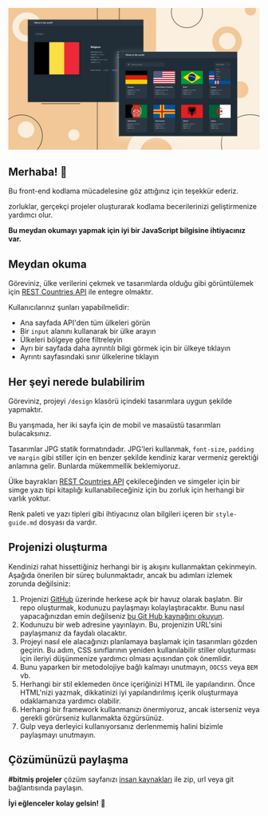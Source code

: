 ![Nexum the REST Countries API challenge](./design/desktop-preview.jpg)
## Merhaba! 👋

Bu front-end kodlama mücadelesine göz attığınız için teşekkür ederiz.

zorluklar, gerçekçi projeler oluşturarak kodlama becerilerinizi geliştirmenize yardımcı olur.

**Bu meydan okumayı yapmak için iyi bir JavaScript bilgisine ihtiyacınız var.**

## Meydan okuma

Göreviniz, ülke verilerini çekmek ve tasarımlarda olduğu gibi görüntülemek için [REST Countries API](https://restcountries.com/) ile entegre olmaktır.

Kullanıcılarınız şunları yapabilmelidir:

- Ana sayfada API'den tüm ülkeleri görün
- Bir `input` alanını kullanarak bir ülke arayın
- Ülkeleri bölgeye göre filtreleyin
- Ayrı bir sayfada daha ayrıntılı bilgi görmek için bir ülkeye tıklayın
- Ayrıntı sayfasındaki sınır ülkelerine tıklayın

## Her şeyi nerede bulabilirim

Göreviniz, projeyi `/design` klasörü içindeki tasarımlara uygun şekilde yapmaktır.

Bu yarışmada, her iki sayfa için de mobil ve masaüstü tasarımları bulacaksınız.

Tasarımlar JPG statik formatındadır. JPG'leri kullanmak, `font-size`, `padding` ve `margin` gibi stiller için en benzer şekilde kendiniz karar vermeniz gerektiği anlamına gelir. Bunlarda mükemmellik beklemiyoruz.

Ülke bayrakları [REST Countries API](https://restcountries.com/) çekileceğinden ve simgeler için bir simge yazı tipi kitaplığı kullanabileceğiniz için bu zorluk için herhangi bir varlık yoktur.

Renk paleti ve yazı tipleri gibi ihtiyacınız olan bilgileri içeren bir `style-guide.md` dosyası da vardır.

## Projenizi oluşturma

Kendinizi rahat hissettiğiniz herhangi bir iş akışını kullanmaktan çekinmeyin. Aşağıda önerilen bir süreç bulunmaktadır, ancak bu adımları izlemek zorunda değilsiniz:

1. Projenizi [GitHub](https://github.com/) üzerinde herkese açık bir havuz olarak başlatın. Bir repo oluşturmak, kodunuzu paylaşmayı kolaylaştıracaktır. Bunu nasıl yapacağınızdan emin değilseniz [bu Git Hub kaynağını okuyun](https://try.github.io/).
2. Kodunuzu bir web adresine yayınlayın. Bu, projenizin URL'sini paylaşmanız da faydalı olacaktır.
3. Projeyi nasıl ele alacağınızı planlamaya başlamak için tasarımları gözden geçirin. Bu adım, CSS sınıflarının yeniden kullanılabilir stiller oluşturması için ileriyi düşünmenize yardımcı olması açısından çok önemlidir.
4. Bunu yaparken bir metodolojiye bağlı kalmayı unutmayın, `OOCSS` veya `BEM` vb.
5. Herhangi bir stil eklemeden önce içeriğinizi HTML ile yapılandırın. Önce HTML'nizi yazmak, dikkatinizi iyi yapılandırılmış içerik oluşturmaya odaklamanıza yardımcı olabilir.
6. Herhangi bir framework kullanmanızı önermiyoruz, ancak isterseniz veya gerekli görürseniz kullanmakta özgürsünüz.
7. Gulp veya derleyici kullanıyorsanız derlenmemiş halini bizimle paylaşmayı unutmayın.

## Çözümünüzü paylaşma


**#bitmiş projeler** çözüm sayfanızı [insan kaynakları](mailto:contact.hr@nexum.com.tr) ile zip, url veya git bağlantısında paylaşın.

**İyi eğlenceler kolay gelsin!** 🚀
